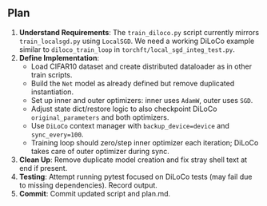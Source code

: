 ## Plan
1. **Understand Requirements**: The `train_diloco.py` script currently mirrors `train_localsgd.py` using `LocalSGD`. We need a working DiLoCo example similar to `diloco_train_loop` in `torchft/local_sgd_integ_test.py`.
2. **Define Implementation**:
   - Load CIFAR10 dataset and create distributed dataloader as in other train scripts.
   - Build the `Net` model as already defined but remove duplicated instantiation.
   - Set up inner and outer optimizers: inner uses `AdamW`, outer uses `SGD`.
   - Adjust state dict/restore logic to also checkpoint DiLoCo `original_parameters` and both optimizers.
   - Use `DiLoCo` context manager with `backup_device=device` and `sync_every=100`.
   - Training loop should zero/step inner optimizer each iteration; DiLoCo takes care of outer optimizer during sync.
3. **Clean Up**: Remove duplicate model creation and fix stray shell text at end if present.
4. **Testing**: Attempt running pytest focused on DiLoCo tests (may fail due to missing dependencies). Record output.
5. **Commit**: Commit updated script and plan.md.
